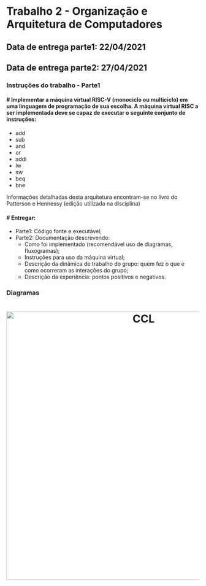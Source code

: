 # Trabalho 2 - Organização e Arquitetura de Computadores

## Data de entrega parte1: 22/04/2021

## Data de entrega parte2: 27/04/2021

### Instruções do trabalho - Parte1

#### # Implementar a máquina virtual RISC-V (monociclo ou multiciclo) em uma linguagem de programação de sua escolha. A máquina virtual RISC a ser implementada deve se capaz de executar o seguinte conjunto de instruções:

- add
- sub
- and
- or
- addi
- lw
- sw
- beq
- bne

Informações detalhadas desta arquitetura encontram-se no livro do Patterson e Hennessy
(edição utilizada na disciplina)

#### # Entregar:

- Parte1: Código fonte e executável;
- Parte2: Documentação descrevendo:
  - Como foi implementado (recomendável uso de diagramas, fluxogramas);
  - Instruções para uso da máquina virtual;
  - Descrição da dinâmica de trabalho do grupo: quem fez o que e como ocorreram as interações do grupo;
  - Descrição da experiência: pontos positivos e negativos.

### Diagramas

<h1 align="center">
    <img alt="CCL" title="M-E-R" src="https://github.com/arcanjolevi/trabalho2_OAC/blob/main/docs/model.png" width="700px" />
</h1>
